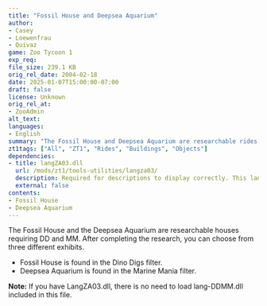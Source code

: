```yaml
---
title: "Fossil House and Deepsea Aquarium"
author: 
- Casey
- Loewenfrau
- Quivaz
game: Zoo Tycoon 1
exp_req:
file_size: 239.1 KB
orig_rel_date: 2004-02-18
date: 2025-01-07T15:00:00-07:00
draft: false
license: Unknown
orig_rel_at: 
- ZooAdmin
alt_text: 
languages:
- English
summary: "The Fossil House and Deepsea Aquarium are researchable rides found in Dino Digs and Marine Mania filters."
zt1tags: ["All", "ZT1", "Rides", "Buildings", "Objects"]
dependencies:
- title: langZA03.dll
  url: /mods/zt1/tools-utilities/langza03/
  description: Required for descriptions to display correctly. This language file replaces the one in the download.
  external: false
contents:
- Fossil House
- Deepsea Aquarium
---
```


The Fossil House and the Deepsea Aquarium are researchable houses requiring DD and MM. After completing the research, you can choose from three different exhibits.  

- Fossil House is found in the Dino Digs filter.  
- Deepsea Aquarium is found in the Marine Mania filter.  

**Note:** If you have LangZA03.dll, there is no need to load lang-DDMM.dll included in this file.
